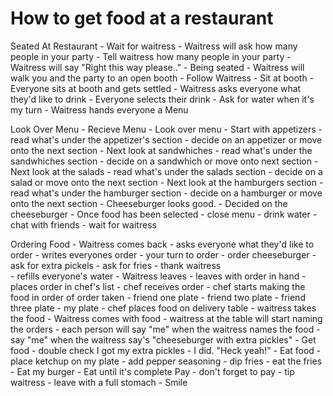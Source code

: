 # How to get food at a restaurant

Seated At Restaurant
    - Wait for waitress
        - Waitress will ask how many people in your party
            - Tell waitress how many people in your party
                - Waitress will say "Right this way please.."
    - Being seated
        - Waitress will walk you and the party to an open booth
            - Follow Waitress
        - Sit at booth
            - Everyone sits at booth and gets settled
        - Waitress asks everyone what they'd like to drink
            - Everyone selects their drink
                - Ask for water when it's my turn
        - Waitress hands everyone a Menu

Look Over Menu
    - Recieve Menu
        - Look over menu
            - Start with appetizers
                - read what's under the appetizer's section
                    - decide on an appetizer or move onto the next section
            - Next look at sandwhiches
                - read what's under the sandwhiches section
                    - decide on a sandwhich or move onto next section
            - Next look at the salads
                - read what's under the salads section
                    - decide on a salad or move onto the next section
            - Next look at the hamburgers section
                - read what's under the hamburger section
                    - decide on a hamburger or move onto the next section
                        - Cheeseburger looks good.
                            - Decided on the cheeseburger
        - Once food has been selected
            - close menu
                - drink water
                    - chat with friends
                    - wait for waitress

Ordering Food
    - Waitress comes back
        - asks everyone what they'd like to order
            - writes everyones order
                - your turn to order
                    - order cheeseburger
                        - ask for extra pickels
                        - ask for fries
                        - thank waitress           
        - refills everyone's water
    - Waitress leaves
        - leaves with order in hand
            - places order in chef's list
        - chef receives order
            - chef starts making the food in order of order taken
                - friend one plate
                - friend two plate
                - friend three plate
                - my plate
            - chef places food on delivery table
                - waitress takes the food
    - Waitress comes with food
        - waitress at the table will start naming the orders
            - each person will say "me" when the waitress names the food
                - say "me" when the waitress say's "cheeseburger with extra pickles"
    - Get food
        - double check I got my extra pickles
            - I did. "Heck yeah!"
    - Eat food
        - place ketchup on my plate
            - add pepper seasoning
                - dip fries
                    - eat the fries
        - Eat my burger
            - Eat until it's complete
Pay
    - don't forget to pay
        - tip waitress
    - leave with a full stomach
    - Smile
